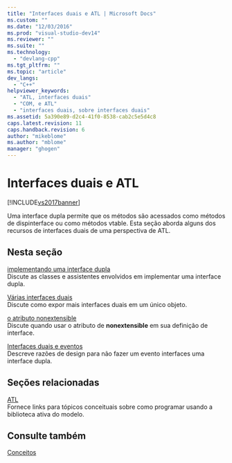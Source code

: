 ```yaml
---
title: "Interfaces duais e ATL | Microsoft Docs"
ms.custom: ""
ms.date: "12/03/2016"
ms.prod: "visual-studio-dev14"
ms.reviewer: ""
ms.suite: ""
ms.technology: 
  - "devlang-cpp"
ms.tgt_pltfrm: ""
ms.topic: "article"
dev_langs: 
  - "C++"
helpviewer_keywords: 
  - "ATL, interfaces duais"
  - "COM, e ATL"
  - "interfaces duais, sobre interfaces duais"
ms.assetid: 5a390e89-d2c4-41f0-8538-cab2c5e5d4c8
caps.latest.revision: 11
caps.handback.revision: 6
author: "mikeblome"
ms.author: "mblome"
manager: "ghogen"
---
```

# Interfaces duais e ATL
[!INCLUDE[vs2017banner](../assembler/inline/includes/vs2017banner.md)]

Uma interface dupla permite que os métodos são acessados como métodos de dispinterface ou como métodos vtable.  Esta seção aborda alguns dos recursos de interfaces duais de uma perspectiva de ATL.  
  
## Nesta seção  
 [implementando uma interface dupla](../atl/implementing-a-dual-interface.md)  
 Discute as classes e assistentes envolvidos em implementar uma interface dupla.  
  
 [Várias interfaces duais](../atl/multiple-dual-interfaces.md)  
 Discute como expor mais interfaces duais em um único objeto.  
  
 [o atributo nonextensible](../atl/nonextensible-attribute.md)  
 Discute quando usar o atributo de **nonextensible** em sua definição de interface.  
  
 [Interfaces duais e eventos](../atl/dual-interfaces-and-events.md)  
 Descreve razões de design para não fazer um evento interfaces uma interface dupla.  
  
## Seções relacionadas  
 [ATL](../atl/active-template-library-atl-concepts.md)  
 Fornece links para tópicos conceituais sobre como programar usando a biblioteca ativa do modelo.  
  
## Consulte também  
 [Conceitos](../atl/active-template-library-atl-concepts.md)